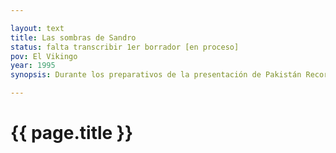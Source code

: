 ```yaml
---

layout: text
title: Las sombras de Sandro
status: falta transcribir 1er borrador [en proceso]
pov: El Vikingo
year: 1995
synopsis: Durante los preparativos de la presentación de Pakistán Records, El Vikingo se divierte con las traducciones políticamente corregidas del asistente de Sandro de Amecameca. Fran Baxter llega a Sabinas con Los Nebulosos Darwins y un puñado de micrófonos robados. Durante la revuelta posterior al númerito de Los Nebulosos, Sandro de Amecameca queda atrapado en el baño de la casa y El Vikingo decide rescatarlo con ayuda del asistente.

---
```


# {{ page.title }}
